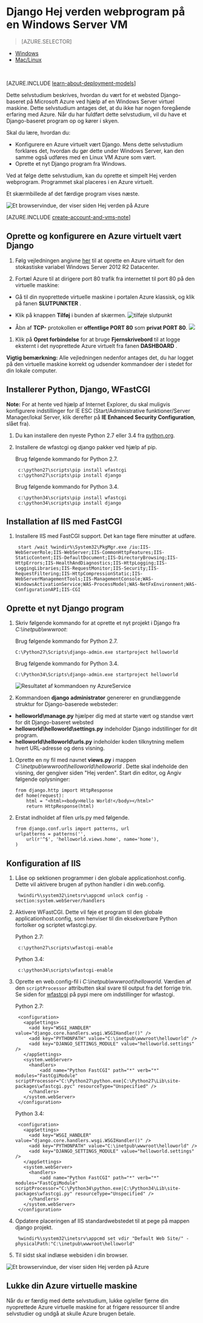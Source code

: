 <properties
    pageTitle="Python web app med Django | Microsoft Azure"
    description="Dette selvstudium lærer du at være vært for en Django-baseret websted på Azure ved hjælp af en Windows Server 2012 R2 Datacenter virtuel maskine, ved hjælp af den klassiske implementeringsmodel."
    services="virtual-machines-windows"
    documentationCenter="python"
    authors="huguesv"
    manager="wpickett"
    editor=""
    tags="azure-service-management"/>


<tags 
    ms.service="virtual-machines-windows" 
    ms.workload="web" 
    ms.tgt_pltfrm="vm-windows" 
    ms.devlang="python" 
    ms.topic="article" 
    ms.date="08/04/2015" 
    ms.author="huvalo"/>


# <a name="django-hello-world-web-application-on-a-windows-server-vm"></a>Django Hej verden webprogram på en Windows Server VM

> [AZURE.SELECTOR]
- [Windows](virtual-machines-windows-classic-python-django-web-app.md)
- [Mac/Linux](virtual-machines-linux-python-django-web-app.md)

<br>

[AZURE.INCLUDE [learn-about-deployment-models](../../includes/learn-about-deployment-models-classic-include.md)]
 

Dette selvstudium beskrives, hvordan du vært for et websted Django-baseret på Microsoft Azure ved hjælp af en Windows Server virtuel maskine. Dette selvstudium antages det, at du ikke har nogen foregående erfaring med Azure. Når du har fuldført dette selvstudium, vil du have et Django-baseret program op og kører i skyen.

Skal du lære, hvordan du:

* Konfigurere en Azure virtuelt vært Django. Mens dette selvstudium forklares det, hvordan du gør dette under Windows Server, kan den samme også udføres med en Linux VM Azure som vært.
* Oprette et nyt Django program fra Windows.

Ved at følge dette selvstudium, kan du oprette et simpelt Hej verden webprogram. Programmet skal placeres i en Azure virtuelt.

Et skærmbillede af det færdige program vises næste.

![Et browservindue, der viser siden Hej verden på Azure][1]

[AZURE.INCLUDE [create-account-and-vms-note](../../includes/create-account-and-vms-note.md)]

## <a name="creating-and-configuring-an-azure-virtual-machine-to-host-django"></a>Oprette og konfigurere en Azure virtuelt vært Django

1. Følg vejledningen angivne [her](virtual-machines-windows-classic-tutorial.md) til at oprette en Azure virtuelt for den stokastiske variabel Windows Server 2012 R2 Datacenter.

1. Fortæl Azure til at dirigere port 80 trafik fra internettet til port 80 på den virtuelle maskine:
 - Gå til din nyoprettede virtuelle maskine i portalen Azure klassisk, og klik på fanen **SLUTPUNKTER** .
 - Klik på knappen **Tilføj** i bunden af skærmen.
    ![tilføje slutpunkt](./media/virtual-machines-windows-classic-python-django-web-app/django-helloworld-addendpoint.png)

 - Åbn af **TCP-** protokollen er **offentlige PORT 80** som **privat PORT 80**.
![][port80]
1. Klik på **Opret forbindelse** for at bruge **Fjernskrivebord** til at logge eksternt i det nyoprettede Azure virtuelt fra fanen **DASHBOARD** .  

**Vigtig bemærkning:** Alle vejledningen nedenfor antages det, du har logget på den virtuelle maskine korrekt og udsender kommandoer der i stedet for din lokale computer.

## <a id="setup"> </a>Installerer Python, Django, WFastCGI

**Note:** For at hente ved hjælp af Internet Explorer, du skal muligvis konfigurere indstillinger for IE ESC (Start/Administrative funktioner/Server Manager/lokal Server, klik derefter på **IE Enhanced Security Configuration**, slået fra).

1. Du kan installere den nyeste Python 2.7 eller 3.4 fra [python.org][].
1. Installere de wfastcgi og django pakker ved hjælp af pip.

    Brug følgende kommando for Python 2.7.

        c:\python27\scripts\pip install wfastcgi
        c:\python27\scripts\pip install django

    Brug følgende kommando for Python 3.4.

        c:\python34\scripts\pip install wfastcgi
        c:\python34\scripts\pip install django

## <a name="installing-iis-with-fastcgi"></a>Installation af IIS med FastCGI

1. Installere IIS med FastCGI support.  Det kan tage flere minutter at udføre.

        start /wait %windir%\System32\PkgMgr.exe /iu:IIS-WebServerRole;IIS-WebServer;IIS-CommonHttpFeatures;IIS-StaticContent;IIS-DefaultDocument;IIS-DirectoryBrowsing;IIS-HttpErrors;IIS-HealthAndDiagnostics;IIS-HttpLogging;IIS-LoggingLibraries;IIS-RequestMonitor;IIS-Security;IIS-RequestFiltering;IIS-HttpCompressionStatic;IIS-WebServerManagementTools;IIS-ManagementConsole;WAS-WindowsActivationService;WAS-ProcessModel;WAS-NetFxEnvironment;WAS-ConfigurationAPI;IIS-CGI

## <a name="creating-a-new-django-application"></a>Oprette et nyt Django program

1.  Skriv følgende kommando for at oprette et nyt projekt i Django fra *C:\inetpub\wwwroot*:

    Brug følgende kommando for Python 2.7.

        C:\Python27\Scripts\django-admin.exe startproject helloworld

    Brug følgende kommando for Python 3.4.

        C:\Python34\Scripts\django-admin.exe startproject helloworld

    ![Resultatet af kommandoen ny AzureService](./media/virtual-machines-windows-classic-python-django-web-app/django-helloworld-cmd-new-azure-service.png)

1.  Kommandoen **django administrator** genererer en grundlæggende struktur for Django-baserede websteder:

  -   **helloworld\manage.py** hjælper dig med at starte vært og standse vært for dit Django-baseret websted
  -   **helloworld\helloworld\settings.py** indeholder Django indstillinger for dit program.
  -   **helloworld\helloworld\urls.py** indeholder koden tilknytning mellem hvert URL-adresse og dens visning.

1.  Oprette en ny fil med navnet **views.py** i mappen *C:\inetpub\wwwroot\helloworld\helloworld* . Dette skal indeholde den visning, der gengiver siden "Hej verden". Start din editor, og Angiv følgende oplysninger:

        from django.http import HttpResponse
        def home(request):
            html = "<html><body>Hello World!</body></html>"
            return HttpResponse(html)

1.  Erstat indholdet af filen urls.py med følgende.

        from django.conf.urls import patterns, url
        urlpatterns = patterns('',
            url(r'^$', 'helloworld.views.home', name='home'),
        )

## <a name="configuring-iis"></a>Konfiguration af IIS

1. Låse op sektionen programmer i den globale applicationhost.config.  Dette vil aktivere brugen af python handler i din web.config.

        %windir%\system32\inetsrv\appcmd unlock config -section:system.webServer/handlers

1. Aktivere WFastCGI.  Dette vil føje et program til den globale applicationhost.config, som henviser til din eksekverbare Python fortolker og scriptet wfastcgi.py.

    Python 2.7:

        c:\python27\scripts\wfastcgi-enable

    Python 3.4:

        c:\python34\scripts\wfastcgi-enable

1. Oprette en web.config-fil i *C:\inetpub\wwwroot\helloworld*.  Værdien af den `scriptProcessor` attributten skal svare til output fra det forrige trin.  Se siden for [wfastcgi][] på pypi mere om indstillinger for wfastcgi.

    Python 2.7:

        <configuration>
          <appSettings>
            <add key="WSGI_HANDLER" value="django.core.handlers.wsgi.WSGIHandler()" />
            <add key="PYTHONPATH" value="C:\inetpub\wwwroot\helloworld" />
            <add key="DJANGO_SETTINGS_MODULE" value="helloworld.settings" />
          </appSettings>
          <system.webServer>
            <handlers>
                <add name="Python FastCGI" path="*" verb="*" modules="FastCgiModule" scriptProcessor="C:\Python27\python.exe|C:\Python27\Lib\site-packages\wfastcgi.pyc" resourceType="Unspecified" />
            </handlers>
          </system.webServer>
        </configuration>

    Python 3.4:

        <configuration>
          <appSettings>
            <add key="WSGI_HANDLER" value="django.core.handlers.wsgi.WSGIHandler()" />
            <add key="PYTHONPATH" value="C:\inetpub\wwwroot\helloworld" />
            <add key="DJANGO_SETTINGS_MODULE" value="helloworld.settings" />
          </appSettings>
          <system.webServer>
            <handlers>
                <add name="Python FastCGI" path="*" verb="*" modules="FastCgiModule" scriptProcessor="C:\Python34\python.exe|C:\Python34\Lib\site-packages\wfastcgi.py" resourceType="Unspecified" />
            </handlers>
          </system.webServer>
        </configuration>

1. Opdatere placeringen af IIS standardwebstedet til at pege på mappen django projekt.

        %windir%\system32\inetsrv\appcmd set vdir "Default Web Site/" -physicalPath:"C:\inetpub\wwwroot\helloworld"

1. Til sidst skal indlæse websiden i din browser.

![Et browservindue, der viser siden Hej verden på Azure][1]


## <a name="shutting-down-your-azure-virtual-machine"></a>Lukke din Azure virtuelle maskine

Når du er færdig med dette selvstudium, lukke og/eller fjerne din nyoprettede Azure virtuelle maskine for at frigøre ressourcer til andre selvstudier og undgå at skulle Azure brugen betale.

[1]: ./media/virtual-machines-windows-classic-python-django-web-app/django-helloworld-browser-azure.png

[port80]: ./media/virtual-machines-windows-classic-python-django-web-app/django-helloworld-port80.png

[Web Platform Installer]: http://www.microsoft.com/web/downloads/platform.aspx
[Python.org]: https://www.python.org/downloads/
[wfastcgi]: https://pypi.python.org/pypi/wfastcgi
